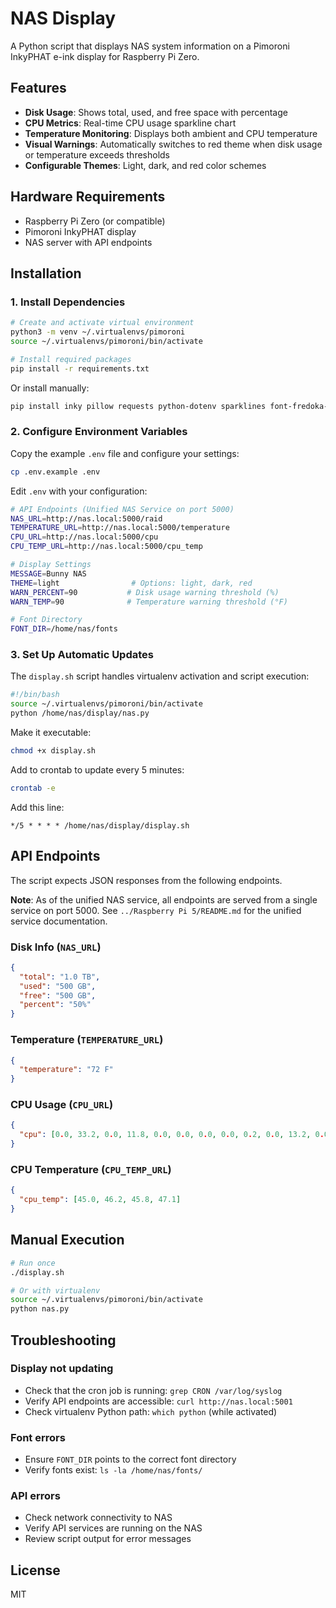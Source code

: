# NAS Display

A Python script that displays NAS system information on a Pimoroni InkyPHAT e-ink display for Raspberry Pi Zero.

## Features

- **Disk Usage**: Shows total, used, and free space with percentage
- **CPU Metrics**: Real-time CPU usage sparkline chart
- **Temperature Monitoring**: Displays both ambient and CPU temperature
- **Visual Warnings**: Automatically switches to red theme when disk usage or temperature exceeds thresholds
- **Configurable Themes**: Light, dark, and red color schemes

## Hardware Requirements

- Raspberry Pi Zero (or compatible)
- Pimoroni InkyPHAT display
- NAS server with API endpoints

## Installation

### 1. Install Dependencies

```bash
# Create and activate virtual environment
python3 -m venv ~/.virtualenvs/pimoroni
source ~/.virtualenvs/pimoroni/bin/activate

# Install required packages
pip install -r requirements.txt
```

Or install manually:
```bash
pip install inky pillow requests python-dotenv sparklines font-fredoka-one
```

### 2. Configure Environment Variables

Copy the example `.env` file and configure your settings:

```bash
cp .env.example .env
```

Edit `.env` with your configuration:

```bash
# API Endpoints (Unified NAS Service on port 5000)
NAS_URL=http://nas.local:5000/raid
TEMPERATURE_URL=http://nas.local:5000/temperature
CPU_URL=http://nas.local:5000/cpu
CPU_TEMP_URL=http://nas.local:5000/cpu_temp

# Display Settings
MESSAGE=Bunny NAS
THEME=light                # Options: light, dark, red
WARN_PERCENT=90           # Disk usage warning threshold (%)
WARN_TEMP=90              # Temperature warning threshold (°F)

# Font Directory
FONT_DIR=/home/nas/fonts
```

### 3. Set Up Automatic Updates

The `display.sh` script handles virtualenv activation and script execution:

```bash
#!/bin/bash
source ~/.virtualenvs/pimoroni/bin/activate
python /home/nas/display/nas.py
```

Make it executable:
```bash
chmod +x display.sh
```

Add to crontab to update every 5 minutes:
```bash
crontab -e
```

Add this line:
```
*/5 * * * * /home/nas/display/display.sh
```

## API Endpoints

The script expects JSON responses from the following endpoints.

**Note**: As of the unified NAS service, all endpoints are served from a single service on port 5000. See `../Raspberry Pi 5/README.md` for the unified service documentation.

### Disk Info (`NAS_URL`)
```json
{
  "total": "1.0 TB",
  "used": "500 GB",
  "free": "500 GB",
  "percent": "50%"
}
```

### Temperature (`TEMPERATURE_URL`)
```json
{
  "temperature": "72 F"
}
```

### CPU Usage (`CPU_URL`)
```json
{
  "cpu": [0.0, 33.2, 0.0, 11.8, 0.0, 0.0, 0.0, 0.0, 0.2, 0.0, 13.2, 0.0, 0.0, 9.1, 50.1, 10.2, 2.1]
}
```

### CPU Temperature (`CPU_TEMP_URL`)
```json
{
  "cpu_temp": [45.0, 46.2, 45.8, 47.1]
}
```

## Manual Execution

```bash
# Run once
./display.sh

# Or with virtualenv
source ~/.virtualenvs/pimoroni/bin/activate
python nas.py
```

## Troubleshooting

### Display not updating
- Check that the cron job is running: `grep CRON /var/log/syslog`
- Verify API endpoints are accessible: `curl http://nas.local:5001`
- Check virtualenv Python path: `which python` (while activated)

### Font errors
- Ensure `FONT_DIR` points to the correct font directory
- Verify fonts exist: `ls -la /home/nas/fonts/`

### API errors
- Check network connectivity to NAS
- Verify API services are running on the NAS
- Review script output for error messages

## License

MIT
